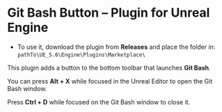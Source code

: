 # Git Bash Button – Plugin for Unreal Engine

- To use it, download the plugin from **Releases** and place the folder in:
  `pathTo\UE_5.6\Engine\Plugins\Marketplace\`


 
This plugin adds a button to the bottom toolbar that launches **Git Bash**.

You can press **Alt + X** while focused in the Unreal Editor to open the Git Bash window.

Press **Ctrl + D** while focused on the Git Bash window to close it.
